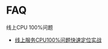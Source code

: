 FAQ
====

线上CPU 100%问题

- [线上服务CPU100%问题快速定位实战](https://blog.csdn.net/jiangzhexi/article/details/77429671)